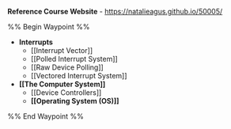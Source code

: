 **Reference Course Website** - https://natalieagus.github.io/50005/

%% Begin Waypoint %%
- **Interrupts**
	- [[Interrupt Vector]]
	- [[Polled Interrupt System]]
	- [[Raw Device Polling]]
	- [[Vectored Interrupt System]]
- **[[The Computer System]]**
	- [[Device Controllers]]
	- **[[Operating System (OS)]]**

%% End Waypoint %%